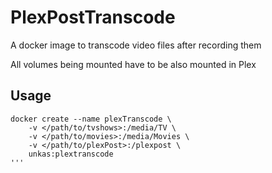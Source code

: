 # PlexPostTranscode
A docker image to transcode video files after recording them

All volumes being mounted have to be also mounted in Plex

## Usage

```
docker create --name plexTranscode \
    -v </path/to/tvshows>:/media/TV \
    -v </path/to/movies>:/media/Movies \
    -v </path/to/plexPost>:/plexpost \
    unkas:plextranscode
'''
